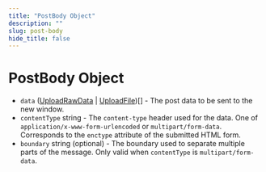 ```yaml
---
title: "PostBody Object"
description: ""
slug: post-body
hide_title: false
---
```


# PostBody Object

* `data` ([UploadRawData](upload-raw-data.md) | [UploadFile](upload-file.md))[] - The post data to be sent to the
  new window.
* `contentType` string - The `content-type` header used for the data. One of
  `application/x-www-form-urlencoded` or `multipart/form-data`. Corresponds to
  the `enctype` attribute of the submitted HTML form.
* `boundary` string (optional) - The boundary used to separate multiple parts of
  the message. Only valid when `contentType` is `multipart/form-data`.

